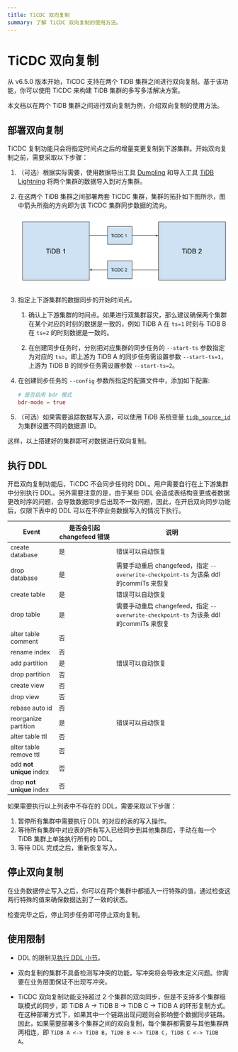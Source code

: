 ```yaml
---
title: TiCDC 双向复制
summary: 了解 TiCDC 双向复制的使用方法。
---
```


# TiCDC 双向复制

从 v6.5.0 版本开始，TiCDC 支持在两个 TiDB 集群之间进行双向复制。基于该功能，你可以使用 TiCDC 来构建 TiDB 集群的多写多活解决方案。

本文档以在两个 TiDB 集群之间进行双向复制为例，介绍双向复制的使用方法。

## 部署双向复制

TiCDC 复制功能只会将指定时间点之后的增量变更复制到下游集群。开始双向复制之前，需要采取以下步骤：

1. （可选）根据实际需要，使用数据导出工具 [Dumpling](/dumpling-overview.md) 和导入工具 [TiDB Lightning](/tidb-lightning/tidb-lightning-overview.md) 将两个集群的数据导入到对方集群。

2. 在这两个 TiDB 集群之间部署两套 TiCDC 集群，集群的拓扑如下图所示，图中箭头所指的方向即为该 TiCDC 集群同步数据的流向。

    ![TiCDC bidirectional replication](/media/ticdc/ticdc-bidirectional-replication.png)

3. 指定上下游集群的数据同步的开始时间点。

    1. 确认上下游集群的时间点。如果进行双集群容灾，那么建议确保两个集群在某个对应的时刻的数据是一致的，例如 TiDB A 在 `ts=1` 时刻与 TiDB B 在 `ts=2` 的时刻数据是一致的。

    2. 在创建同步任务时，分别把对应集群的同步任务的 `--start-ts` 参数指定为对应的 `tso`，即上游为 TiDB A 的同步任务需设置参数 `--start-ts=1`，上游为 TiDB B 的同步任务需设置参数 `--start-ts=2`。

4. 在创建同步任务的 `--config` 参数所指定的配置文件中，添加如下配置:

    ```toml
    # 是否启用 bdr 模式
    bdr-mode = true
    ```

5. （可选）如果需要追踪数据写入源，可以使用 TiDB 系统变量 [`tidb_source_id`](/system-variables.md#tidb_source_id-从-v650-版本开始引入) 为集群设置不同的数据源 ID。

这样，以上搭建好的集群即可对数据进行双向复制。

## 执行 DDL

开启双向复制功能后，TiCDC 不会同步任何的 DDL。用户需要自行在上下游集群中分别执行 DDL。另外需要注意的是，由于某些 DDL 会造成表结构变更或者数据更改时序的问题，会导致数据同步后出现不一致问题，因此，在开启双向同步功能后，仅限下表中的 DDL 可以在不停业务数据写入的情况下执行。

| Event                        | 是否会引起 changefeed 错误 | 说明    |
| ---------------------------- | ------ |--------------------------|
| create database              | 是     | 错误可以自动恢复|
| drop database                | 是     | 需要手动重启 changefeed，指定 `--overwrite-checkpoint-ts` 为该条 ddl 的commiTs 来恢复         |
| create table                 | 是   | 错误可以自动恢复       |
| drop table                   | 是   | 需要手动重启 changefeed，指定 `--overwrite-checkpoint-ts` 为该条 ddl 的commiTs 来恢复        |
| alter table comment          | 否   |        |
| rename index                 | 否   |   |
| add partition                | 是   | 错误可以自动恢复    |
| drop partition               | 否   |    |
| create view                  | 否   |    |
| drop view                    | 否  |    |
| rebase auto id               | 否   |    |
| reorganize partition         | 是   | 错误可以自动恢复    |
| alter table ttl              | 否  |   |
| alter table remove ttl       | 否   |   |
| add **not unique** index     | 否  |   |
| drop **not unique** index    | 否   |   |

如果需要执行以上列表中不存在的 DDL，需要采取以下步骤：

1. 暂停所有集群中需要执行 DDL 的对应的表的写入操作。
2. 等待所有集群中对应表的所有写入已经同步到其他集群后，手动在每一个 TiDB 集群上单独执行所有的 DDL。
3. 等待 DDL 完成之后，重新恢复写入。

## 停止双向复制

在业务数据停止写入之后，你可以在两个集群中都插入一行特殊的值，通过检查这两行特殊的值来确保数据达到了一致的状态。

检查完毕之后，停止同步任务即可停止双向复制。

## 使用限制

- DDL 的限制见[执行 DDL 小节](#执行-ddl)。

- 双向复制的集群不具备检测写冲突的功能，写冲突将会导致未定义问题。你需要在业务层面保证不出现写冲突。

- TiCDC 双向复制功能支持超过 2 个集群的双向同步，但是不支持多个集群级联模式的同步，即 TiDB A -> TiDB B ->  TiDB C -> TiDB A 的环形复制方式。在这种部署方式下，如果其中一个链路出现问题则会影响整个数据同步链路。因此，如果需要部署多个集群之间的双向复制，每个集群都需要与其他集群两两相连，即 `TiDB A <-> TiDB B`，`TiDB B <-> TiDB C`，`TiDB C <-> TiDB A`。

